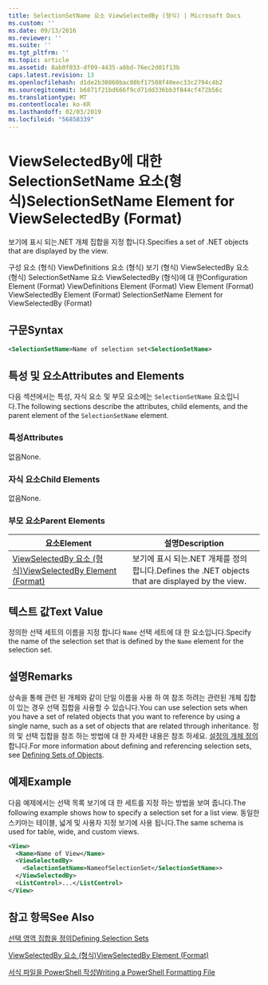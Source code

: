 ```yaml
---
title: SelectionSetName 요소 ViewSelectedBy (형식) | Microsoft Docs
ms.custom: ''
ms.date: 09/13/2016
ms.reviewer: ''
ms.suite: ''
ms.tgt_pltfrm: ''
ms.topic: article
ms.assetid: 8ab0f033-df09-4435-a8bd-76ec2d01f13b
caps.latest.revision: 13
ms.openlocfilehash: d1de2b30860bac80bf17508f40eec33c2794c4b2
ms.sourcegitcommit: b6871f21bd666f9cd71dd336bb3f844cf472b56c
ms.translationtype: MT
ms.contentlocale: ko-KR
ms.lasthandoff: 02/03/2019
ms.locfileid: "56858339"
---
```

# <a name="selectionsetname-element-for-viewselectedby-format"></a><span data-ttu-id="a0f67-102">ViewSelectedBy에 대한 SelectionSetName 요소(형식)</span><span class="sxs-lookup"><span data-stu-id="a0f67-102">SelectionSetName Element for ViewSelectedBy (Format)</span></span>

<span data-ttu-id="a0f67-103">보기에 표시 되는.NET 개체 집합을 지정 합니다.</span><span class="sxs-lookup"><span data-stu-id="a0f67-103">Specifies a set of .NET objects that are displayed by the view.</span></span>

<span data-ttu-id="a0f67-104">구성 요소 (형식) ViewDefinitions 요소 (형식) 보기 (형식) ViewSelectedBy 요소 (형식) SelectionSetName 요소 ViewSelectedBy (형식)에 대 한</span><span class="sxs-lookup"><span data-stu-id="a0f67-104">Configuration Element (Format) ViewDefinitions Element (Format) View Element (Format) ViewSelectedBy Element (Format) SelectionSetName Element for ViewSelectedBy (Format)</span></span>

## <a name="syntax"></a><span data-ttu-id="a0f67-105">구문</span><span class="sxs-lookup"><span data-stu-id="a0f67-105">Syntax</span></span>

```xml
<SelectionSetName>Name of selection set<SelectionSetName>
```

## <a name="attributes-and-elements"></a><span data-ttu-id="a0f67-106">특성 및 요소</span><span class="sxs-lookup"><span data-stu-id="a0f67-106">Attributes and Elements</span></span>

<span data-ttu-id="a0f67-107">다음 섹션에서는 특성, 자식 요소 및 부모 요소에는 `SelectionSetName` 요소입니다.</span><span class="sxs-lookup"><span data-stu-id="a0f67-107">The following sections describe the attributes, child elements, and the parent element of the `SelectionSetName` element.</span></span>

### <a name="attributes"></a><span data-ttu-id="a0f67-108">특성</span><span class="sxs-lookup"><span data-stu-id="a0f67-108">Attributes</span></span>

<span data-ttu-id="a0f67-109">없음</span><span class="sxs-lookup"><span data-stu-id="a0f67-109">None.</span></span>

### <a name="child-elements"></a><span data-ttu-id="a0f67-110">자식 요소</span><span class="sxs-lookup"><span data-stu-id="a0f67-110">Child Elements</span></span>

<span data-ttu-id="a0f67-111">없음</span><span class="sxs-lookup"><span data-stu-id="a0f67-111">None.</span></span>

### <a name="parent-elements"></a><span data-ttu-id="a0f67-112">부모 요소</span><span class="sxs-lookup"><span data-stu-id="a0f67-112">Parent Elements</span></span>

|<span data-ttu-id="a0f67-113">요소</span><span class="sxs-lookup"><span data-stu-id="a0f67-113">Element</span></span>|<span data-ttu-id="a0f67-114">설명</span><span class="sxs-lookup"><span data-stu-id="a0f67-114">Description</span></span>|
|-------------|-----------------|
|[<span data-ttu-id="a0f67-115">ViewSelectedBy 요소 (형식)</span><span class="sxs-lookup"><span data-stu-id="a0f67-115">ViewSelectedBy Element (Format)</span></span>](./viewselectedby-element-format.md)|<span data-ttu-id="a0f67-116">보기에 표시 되는.NET 개체를 정의 합니다.</span><span class="sxs-lookup"><span data-stu-id="a0f67-116">Defines the .NET objects that are displayed by the view.</span></span>|

## <a name="text-value"></a><span data-ttu-id="a0f67-117">텍스트 값</span><span class="sxs-lookup"><span data-stu-id="a0f67-117">Text Value</span></span>

<span data-ttu-id="a0f67-118">정의한 선택 세트의 이름을 지정 합니다 `Name` 선택 세트에 대 한 요소입니다.</span><span class="sxs-lookup"><span data-stu-id="a0f67-118">Specify the name of the selection set that is defined by the `Name` element for the selection set.</span></span>

## <a name="remarks"></a><span data-ttu-id="a0f67-119">설명</span><span class="sxs-lookup"><span data-stu-id="a0f67-119">Remarks</span></span>

<span data-ttu-id="a0f67-120">상속을 통해 관련 된 개체와 같이 단일 이름을 사용 하 여 참조 하려는 관련된 개체 집합이 있는 경우 선택 집합을 사용할 수 있습니다.</span><span class="sxs-lookup"><span data-stu-id="a0f67-120">You can use selection sets when you have a set of related objects that you want to reference by using a single name, such as a set of objects that are related through inheritance.</span></span> <span data-ttu-id="a0f67-121">정의 및 선택 집합을 참조 하는 방법에 대 한 자세한 내용은 참조 하세요. [설정의 개체 정의](./defining-selection-sets.md)합니다.</span><span class="sxs-lookup"><span data-stu-id="a0f67-121">For more information about defining and referencing selection sets, see [Defining Sets of Objects](./defining-selection-sets.md).</span></span>

## <a name="example"></a><span data-ttu-id="a0f67-122">예제</span><span class="sxs-lookup"><span data-stu-id="a0f67-122">Example</span></span>

<span data-ttu-id="a0f67-123">다음 예제에서는 선택 목록 보기에 대 한 세트를 지정 하는 방법을 보여 줍니다.</span><span class="sxs-lookup"><span data-stu-id="a0f67-123">The following example shows how to specify a selection set for a list view.</span></span> <span data-ttu-id="a0f67-124">동일한 스키마는 테이블, 넓게 및 사용자 지정 보기에 사용 됩니다.</span><span class="sxs-lookup"><span data-stu-id="a0f67-124">The same schema is used for table, wide, and custom views.</span></span>

```xml
<View>
  <Name>Name of View</Name>
  <ViewSelectedBy>
    <SelectionSetName>NameofSelectionSet</SelectionSetName>>
  </ViewSelectedBy>
  <ListControl>...</ListControl>
</View>
```

## <a name="see-also"></a><span data-ttu-id="a0f67-125">참고 항목</span><span class="sxs-lookup"><span data-stu-id="a0f67-125">See Also</span></span>

[<span data-ttu-id="a0f67-126">선택 영역 집합을 정의</span><span class="sxs-lookup"><span data-stu-id="a0f67-126">Defining Selection Sets</span></span>](./defining-selection-sets.md)

[<span data-ttu-id="a0f67-127">ViewSelectedBy 요소 (형식)</span><span class="sxs-lookup"><span data-stu-id="a0f67-127">ViewSelectedBy Element (Format)</span></span>](./viewselectedby-element-format.md)

[<span data-ttu-id="a0f67-128">서식 파일을 PowerShell 작성</span><span class="sxs-lookup"><span data-stu-id="a0f67-128">Writing a PowerShell Formatting File</span></span>](./writing-a-powershell-formatting-file.md)
